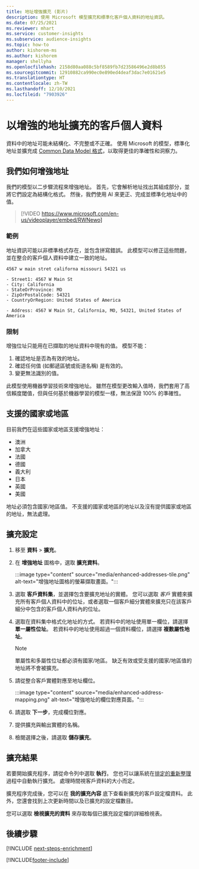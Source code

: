 ```yaml
---
title: 地址增強擴充 (影片)
description: 使用 Microsoft 模型擴充和標準化客戶個人資料的地址資訊。
ms.date: 07/25/2021
ms.reviewer: mhart
ms.service: customer-insights
ms.subservice: audience-insights
ms.topic: how-to
author: kishorem-ms
ms.author: kishorem
manager: shellyha
ms.openlocfilehash: 2158d80aa088c5bf8589fb7d23586496e2d8b855
ms.sourcegitcommit: 12910882ca990ec0e890ed4deaf3dac7e01621e5
ms.translationtype: HT
ms.contentlocale: zh-TW
ms.lasthandoff: 12/10/2021
ms.locfileid: "7903926"
---
```

# <a name="enrichment-of-customer-profiles-with-enhanced-addresses"></a>以增強的地址擴充的客戶個人資料

資料中的地址可能未結構化、不完整或不正確。 使用 Microsoft 的模型，標準化地址並擴充成 [Common Data Model 格式](/common-data-model/schema/core/applicationcommon/address)，以取得更佳的準確性和洞察力。

## <a name="how-we-enhance-addresses"></a>我們如何增強地址

我們的模型以二步驟流程來增強地址。 首先，它會解析地址找出其組成部分，並將它們設定為結構化格式。 然後，我們使用 AI 來更正、完成並標準化地址中的值。

> [!VIDEO https://www.microsoft.com/en-us/videoplayer/embed/RWNewo]

### <a name="example"></a>範例

地址資訊可能以非標準格式存在，並包含拼寫錯誤。 此模型可以修正這些問題，並在整合的客戶個人資料中建立一致的地址。

```Input
4567 w main stret californa missouri 54321 us
```

```Output
- Street1: 4567 W Main St
- City: California
- StateOrProvince: MO
- ZipOrPostalCode: 54321
- CountryOrRegion: United States of America

- Address: 4567 W Main St, California, MO, 54321, United States of America
```

### <a name="limitations"></a>限制

增強位址只能用在已擷取的地址資料中現有的值。 模型不能： 

1. 確認地址是否為有效的地址。
2. 確認任何值 (如郵遞區號或街道名稱) 是有效的。
3. 變更無法識別的值。

此模型使用機器學習技術來增強地址。 雖然在模型更改輸入值時，我們套用了高信賴度閾值，但與任何基於機器學習的模型一樣，無法保證 100% 的準確性。

## <a name="supported-countries-or-regions"></a>支援的國家或地區

目前我們在這些國家或地區支援增強地址： 

- 澳洲
- 加拿大
- 法國
- 德國
- 義大利
- 日本
- 英國
- 美國

地址必須包含國家/地區值。 不支援的國家或地區的地址以及沒有提供國家或地區的地址，無法處理。

## <a name="configure-the-enrichment"></a>擴充設定

1. 移至 **資料** > **擴充**。

1. 在 **增強地址** 圖格中，選取 **擴充資料**。

   :::image type="content" source="media/enhanced-addresses-tile.png" alt-text="增強地址圖格的螢幕擷取畫面。":::

1. 選取 **客戶資料集**，並選擇包含要擴充地址的實體。 您可以選取 *客戶* 實體來擴充所有客戶個人資料中的位址，或者選取一個客戶細分實體來擴充只在該客戶細分中包含的客戶個人資料內的位址。

1. 選取在資料集中格式化地址的方式。 若資料中的地址使用單一欄位，請選擇 **單一屬性位址**。 若資料中的地址使用超過一個資料欄位，請選擇 **複數屬性地址**。

   > [!NOTE]
   > 單屬性和多屬性位址都必須有國家/地區。 缺乏有效或受支援的國家/地區值的地址將不會被擴充。

1.  請從整合客戶實體對應至地址欄位。

    :::image type="content" source="media/enhanced-address-mapping.png" alt-text="增強地址的欄位對應頁面。":::

1. 請選取 **下一步**，完成欄位對應。

1. 提供擴充與輸出實體的名稱。

1. 檢閱選擇之後，請選取 **儲存擴充**。

## <a name="enrichment-results"></a>擴充結果

若要開始擴充程序，請從命令列中選取 **執行**。 您也可以讓系統在[排定的重新整理](system.md#schedule-tab)過程中自動執行擴充。 處理時間視客戶資料的大小而定。

擴充程序完成後，您可以在 **我的擴充內容** 底下查看新擴充的客戶設定檔資料。 此外，您還會找到上次更新時間以及已擴充的設定檔數目。

您可以選取 **檢視擴充的資料** 來存取每個已擴充設定檔的詳細檢視表。

## <a name="next-steps"></a>後續步驟

[!INCLUDE [next-steps-enrichment](../includes/next-steps-enrichment.md)]

[!INCLUDE[footer-include](../includes/footer-banner.md)]
